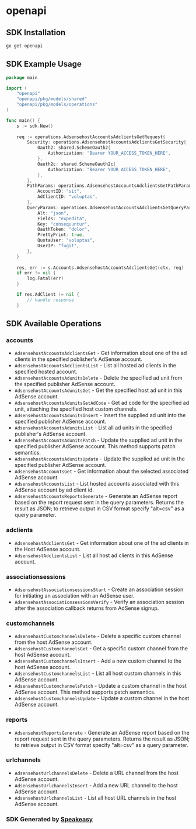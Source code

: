 # openapi

<!-- Start SDK Installation -->
## SDK Installation

```bash
go get openapi
```
<!-- End SDK Installation -->

## SDK Example Usage
<!-- Start SDK Example Usage -->
```go
package main

import (
    "openapi"
    "openapi/pkg/models/shared"
    "openapi/pkg/models/operations"
)

func main() {
    s := sdk.New()
    
    req := operations.AdsensehostAccountsAdclientsGetRequest{
        Security: operations.AdsensehostAccountsAdclientsGetSecurity{
            Oauth2: shared.SchemeOauth2{
                Authorization: "Bearer YOUR_ACCESS_TOKEN_HERE",
            },
            Oauth2c: shared.SchemeOauth2c{
                Authorization: "Bearer YOUR_ACCESS_TOKEN_HERE",
            },
        },
        PathParams: operations.AdsensehostAccountsAdclientsGetPathParams{
            AccountID: "sit",
            AdClientID: "voluptas",
        },
        QueryParams: operations.AdsensehostAccountsAdclientsGetQueryParams{
            Alt: "json",
            Fields: "expedita",
            Key: "consequuntur",
            OauthToken: "dolor",
            PrettyPrint: true,
            QuotaUser: "voluptas",
            UserIP: "fugit",
        },
    }
    
    res, err := s.Accounts.AdsensehostAccountsAdclientsGet(ctx, req)
    if err != nil {
        log.Fatal(err)
    }

    if res.AdClient != nil {
        // handle response
    }
```
<!-- End SDK Example Usage -->

<!-- Start SDK Available Operations -->
## SDK Available Operations

### accounts

* `AdsensehostAccountsAdclientsGet` - Get information about one of the ad clients in the specified publisher's AdSense account.
* `AdsensehostAccountsAdclientsList` - List all hosted ad clients in the specified hosted account.
* `AdsensehostAccountsAdunitsDelete` - Delete the specified ad unit from the specified publisher AdSense account.
* `AdsensehostAccountsAdunitsGet` - Get the specified host ad unit in this AdSense account.
* `AdsensehostAccountsAdunitsGetAdCode` - Get ad code for the specified ad unit, attaching the specified host custom channels.
* `AdsensehostAccountsAdunitsInsert` - Insert the supplied ad unit into the specified publisher AdSense account.
* `AdsensehostAccountsAdunitsList` - List all ad units in the specified publisher's AdSense account.
* `AdsensehostAccountsAdunitsPatch` - Update the supplied ad unit in the specified publisher AdSense account. This method supports patch semantics.
* `AdsensehostAccountsAdunitsUpdate` - Update the supplied ad unit in the specified publisher AdSense account.
* `AdsensehostAccountsGet` - Get information about the selected associated AdSense account.
* `AdsensehostAccountsList` - List hosted accounts associated with this AdSense account by ad client id.
* `AdsensehostAccountsReportsGenerate` - Generate an AdSense report based on the report request sent in the query parameters. Returns the result as JSON; to retrieve output in CSV format specify "alt=csv" as a query parameter.

### adclients

* `AdsensehostAdclientsGet` - Get information about one of the ad clients in the Host AdSense account.
* `AdsensehostAdclientsList` - List all host ad clients in this AdSense account.

### associationsessions

* `AdsensehostAssociationsessionsStart` - Create an association session for initiating an association with an AdSense user.
* `AdsensehostAssociationsessionsVerify` - Verify an association session after the association callback returns from AdSense signup.

### customchannels

* `AdsensehostCustomchannelsDelete` - Delete a specific custom channel from the host AdSense account.
* `AdsensehostCustomchannelsGet` - Get a specific custom channel from the host AdSense account.
* `AdsensehostCustomchannelsInsert` - Add a new custom channel to the host AdSense account.
* `AdsensehostCustomchannelsList` - List all host custom channels in this AdSense account.
* `AdsensehostCustomchannelsPatch` - Update a custom channel in the host AdSense account. This method supports patch semantics.
* `AdsensehostCustomchannelsUpdate` - Update a custom channel in the host AdSense account.

### reports

* `AdsensehostReportsGenerate` - Generate an AdSense report based on the report request sent in the query parameters. Returns the result as JSON; to retrieve output in CSV format specify "alt=csv" as a query parameter.

### urlchannels

* `AdsensehostUrlchannelsDelete` - Delete a URL channel from the host AdSense account.
* `AdsensehostUrlchannelsInsert` - Add a new URL channel to the host AdSense account.
* `AdsensehostUrlchannelsList` - List all host URL channels in the host AdSense account.

<!-- End SDK Available Operations -->

### SDK Generated by [Speakeasy](https://docs.speakeasyapi.dev/docs/using-speakeasy/client-sdks)
